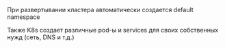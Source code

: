 При развертывании кластера автоматически создается default namespace

Также K8s создает различные pod-ы и services для своих собственных нужд (сеть, DNS и т.д.)

